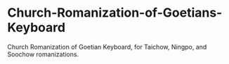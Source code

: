 # Church-Romanization-of-Goetians-Keyboard
Church Romanization of Goetian Keyboard, for Taichow, Ningpo, and Soochow romanizations.
